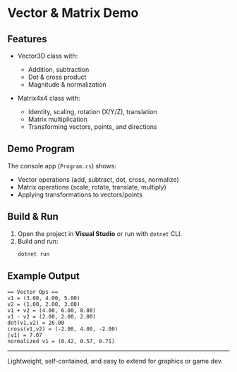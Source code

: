 # Vector & Matrix Demo
## Features
- Vector3D class with:
  - Addition, subtraction
  - Dot & cross product
  - Magnitude & normalization

- Matrix4x4 class with:
  - Identity, scaling, rotation (X/Y/Z), translation
  - Matrix multiplication
  - Transforming vectors, points, and directions

## Demo Program
The console app (`Program.cs`) shows:
- Vector operations (add, subtract, dot, cross, normalize)
- Matrix operations (scale, rotate, translate, multiply)
- Applying transformations to vectors/points

## Build & Run
1. Open the project in **Visual Studio** or run with `dotnet` CLI.
2. Build and run:
   ```bash
   dotnet run
   ```

## Example Output
```
== Vector Ops ==
v1 = (3.00, 4.00, 5.00)
v2 = (1.00, 2.00, 3.00)
v1 + v2 = (4.00, 6.00, 8.00)
v1 - v2 = (2.00, 2.00, 2.00)
dot(v1,v2) = 26.00
cross(v1,v2) = (-2.00, 4.00, -2.00)
|v1| = 7.07
normalized v1 = (0.42, 0.57, 0.71)
```

---
Lightweight, self-contained, and easy to extend for graphics or game dev.
